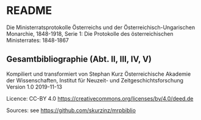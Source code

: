# README 

Die Ministerratsprotokolle Österreichs und der Österreichisch-Ungarischen Monarchie, 1848-1918, 
Serie 1: Die Protokolle des österreichischen Ministerrates: 1848-1867  

## Gesamtbibliographie (Abt. II, III, IV, V)

Kompiliert und transformiert von Stephan Kurz
Österreichische Akademie der Wissenschaften, Institut für Neuzeit- und Zeitgeschichtsforschung
Version 1.0 
2019-11-13

Licence: CC-BY 4.0 https://creativecommons.org/licenses/by/4.0/deed.de

Sources: see https://github.com/skurzinz/mrpbiblio
 